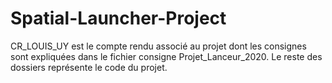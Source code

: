 # Spatial-Launcher-Project

CR_LOUIS_UY est le compte rendu associé au projet dont les consignes sont expliquées dans le fichier consigne Projet_Lanceur_2020. Le reste des dossiers représente le code du projet.
